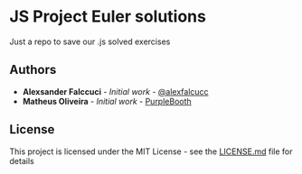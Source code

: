 # JS Project Euler solutions

Just a repo to save our .js solved exercises


## Authors

* **Alexsander Falccuci** - *Initial work* - [@alexfalcucc](https://github.com/alexfalcucc)
* **Matheus Oliveira** - *Initial work* - [PurpleBooth](https://github.com/matheusho)


## License

This project is licensed under the MIT License - see the [LICENSE.md](LICENSE.md) file for details
